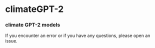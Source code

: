 # climateGPT-2
### climate GPT-2 models


If you encounter an error or if you have any questions, please open an issue.

